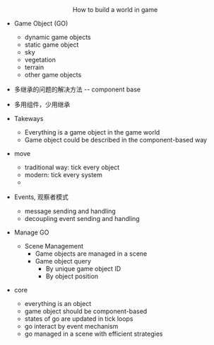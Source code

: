 <center>How to build a world in game</center>

+ Game Object (GO)

  + dynamic game objects
  + static game object
  + sky
  + vegetation
  + terrain
  + other game objects

+  多继承的问题的解决方法 -- component base

  + 多用组件，少用继承

  

+ Takeways
  + Everything is a game object in the game world
  + Game object could be described in the component-based way
+ move
  + traditional way: tick every object
  + modern: tick every system
  +  
+ Events, 观察者模式
  + message sending and handling
  + decoupling event sending and handling

+ Manage GO
  + Scene Management
    + Game objects are managed in a scene
    + Game object query
      + By unique game object ID
      + By object position 

+ core
  + everything is an object
  + game object should be component-based 
  + states of go are updated in tick loops
  + go interact by event mechanism
  + go managed in a scene with efficient strategies

